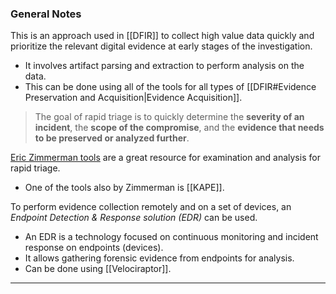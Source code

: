 ### General Notes

This is an approach used in [[DFIR]] to collect high value data quickly and prioritize the relevant digital evidence at early stages of the investigation.
- It involves artifact parsing and extraction to perform analysis on the data.
- This can be done using all of the tools for all types of [[DFIR#Evidence Preservation and Acquisition|Evidence Acquisition]]. 

> The goal of rapid triage is to quickly determine the **severity of an incident**, the **scope of the compromise**, and the **evidence that needs to be preserved or analyzed further**.

[Eric Zimmerman tools](https://ericzimmerman.github.io/#!index.md) are a great resource for examination and analysis for rapid triage.
- One of the tools also by Zimmerman is [[KAPE]].

To perform evidence collection remotely and on a set of devices, an *Endpoint Detection & Response solution (EDR)* can be used.
- An EDR is a technology focused on continuous monitoring and incident response on endpoints (devices).
- It allows gathering forensic evidence from endpoints for analysis.
- Can be done using [[Velociraptor]].

---
